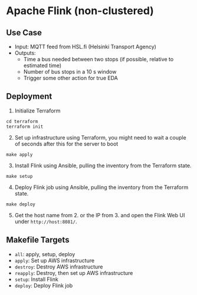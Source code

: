 # Apache Flink (non-clustered)

## Use Case
* Input: MQTT feed from HSL.fi (Helsinki Transport Agency)
* Outputs:
    * Time a bus needed between two stops (if possible, relative to estimated time)
    * Number of bus stops in a 10 s window
    * Trigger some other action for true EDA

## Deployment

1. Initialize Terraform
```
cd terraform
terraform init
```

2. Set up infrastructure using Terraform, you might need to wait a couple of seconds after this for the server to boot
```
make apply
```

3. Install Flink using Ansible, pulling the inventory from the Terraform state.
```
make setup
```

4. Deploy Flink job using Ansible, pulling the inventory from the Terraform state.
```
make deploy
```

5. Get the host name from 2. or the IP from 3. and open the Flink Web UI under `http://host:8081/`.

## Makefile Targets

* `all`: apply, setup, deploy
* `apply`: Set up AWS infrastructure
* `destroy`: Destroy AWS infrastructure
* `reapply`: Destroy, then set up AWS infrastructure
* `setup`: Install Flink
* `deploy`: Deploy Flink job
